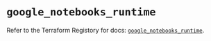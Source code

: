 # `google_notebooks_runtime`

Refer to the Terraform Registory for docs: [`google_notebooks_runtime`](https://registry.terraform.io/providers/hashicorp/google-beta/4.64.0/docs/resources/google_notebooks_runtime).
